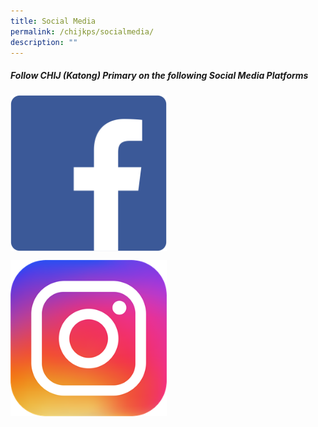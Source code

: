 ```yaml
---
title: Social Media
permalink: /chijkps/socialmedia/
description: ""
---
```

##### Follow CHIJ (Katong) Primary on the following Social Media Platforms<br>


<p><a href="https://www.facebook.com/profile.php?id=100064368781577">
<img src="/images/Facebook%20Logo.png" style="width:250px;height:250px" align = "center">
</a></p>

<p><a href="https://www.instagram.com/chij_katong_primary/">
<img src="/images/Instagram%20Logo.png" style="width:250px;height:250px" align = "center">
</a></p>